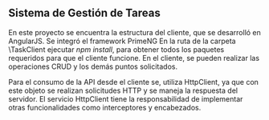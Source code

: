 ## Sistema de Gestión de Tareas

En este proyecto se encuentra la estructura del cliente, que se desarrolló en AngularJS. Se integró el framework PrimeNG
En la ruta de la carpeta \TaskClient ejecutar *npm install*, para obtener todos los paquetes requeridos para que el cliente funcione. En el cliente, se pueden realizar las operaciones CRUD y los demás puntos solicitados.

Para el consumo de la API desde el cliente se, utiliza HttpClient, ya que con este objeto se realizan solicitudes HTTP y se maneja la respuesta del servidor. El servicio HttpClient tiene la responsabilidad de implementar otras funcionalidades como interceptores y encabezados.
